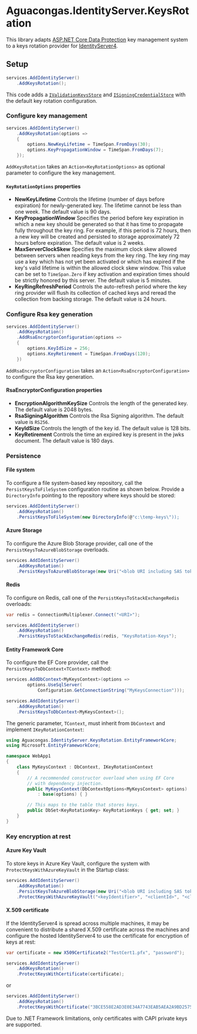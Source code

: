﻿# Aguacongas.IdentityServer.KeysRotation

This library adapts [ASP.NET Core Data Protection](https://github.com/dotnet/aspnetcore/tree/master/src/DataProtection) key management system to a keys rotation provider for [IdentityServer4](https://github.com/identityServer/IdentityServer4).

## Setup

```cs
services.AddIdentityServer()
	.AddKeysRotation();
```

This code adds a [`IValidationKeysStore`](https://github.com/IdentityServer/IdentityServer4/blob/main/src/IdentityServer4/src/Stores/IValidationKeysStore.cs) and [`ISigningCredentialStore`](https://github.com/IdentityServer/IdentityServer4/blob/main/src/IdentityServer4/src/Stores/ISigningCredentialStore.cs) with the default key rotation configuration.

### Configure key management

```cs
services.AddIdentityServer()
	.AddKeysRotation(options => 
	{
		options.NewKeyLifetime = TimeSpan.FromDays(30);
		options.KeyPropagationWindow = TimeSpan.FromDays(7);
	});
```

`AddKeysRotation` takes an `Action<KeyRotationOptions>` as optional parameter to configure the key management.  

#### `KeyRotationOptions` properties

* **NewKeyLifetime** Controls the lifetime (number of days before expiration) for newly-generated key. The lifetime cannot be less than one week. The default value is 90 days.  
* **KeyPropagationWindow** Specifies the period before key expiration in which a new key should be generated so that it has time to propagate fully throughout the key ring. For example, if this period is 72 hours, then a new key will be created and persisted to storage approximately 72 hours before expiration. The default value is 2 weeks.
* **MaxServerClockSkew** Specifies the maximum clock skew allowed between servers when reading keys from the key ring. The key ring may use a key which has not yet been activated or which has expired if the key's valid lifetime is within the allowed clock skew window. This value can be set to `TimeSpan.Zero` if key activation and expiration times should be strictly honored by this server. The default value is 5 minutes.
* **KeyRingRefreshPeriod** Controls the auto-refresh period where the key ring provider will flush its collection of cached keys and reread the collection from backing storage. The default value is 24 hours.

### Configure Rsa key generation

```cs
services.AddIdentityServer()
	.AddKeysRotation()
	.AddRsaEncryptorConfiguration(options => 
	{
		options.KeyIdSize = 256;
		options.KeyRetirement = TimeSpan.FromDays(120);
	})
```

`AddRsaEncryptorConfiguration` takes an `Action<RsaEncryptorConfiguration>` to configure the Rsa key generation.  

#### RsaEncryptorConfiguration properties

* **EncryptionAlgorithmKeySize** Controls the length of the generated key. The default value is 2048 bytes.
* **RsaSigningAlgorithm** Controls the Rsa Signing algorithm. The default value is `RS256`.
* **KeyIdSize** Controls the length of the key id. The default value is 128 bits.
* **KeyRetirement** Controls the time an expired key is present in the jwks document. The default value is 180 days.

### Persistence

#### File system

To configure a file system-based key repository, call the `PersistKeysToFileSystem` configuration routine as shown below. Provide a `DirectoryInfo` pointing to the repository where keys should be stored:

```cs
services.AddIdentityServer()
	.AddKeysRotation()
	.PersistKeysToFileSystem(new DirectoryInfo(@"c:\temp-keys\"));
```

#### Azure Storage

To configure the Azure Blob Storage provider, call one of the `PersistKeysToAzureBlobStorage` overloads.

```cs
services.AddIdentityServer()
	.AddKeysRotation()
	.PersistKeysToAzureBlobStorage(new Uri("<blob URI including SAS token>"));
```

#### Redis

To configure on Redis, call one of the `PersistKeysToStackExchangeRedis` overloads:

```cs
var redis = ConnectionMultiplexer.Connect("<URI>");

services.AddIdentityServer()
	.AddKeysRotation()
	.PersistKeysToStackExchangeRedis(redis, "KeysRotation-Keys");
```

#### Entity Framework Core

To configure the EF Core provider, call the `PersistKeysToDbContext<TContext>` method:

```cs
services.AddDbContext<MyKeysContext>(options =>
        options.UseSqlServer(
            Configuration.GetConnectionString("MyKeysConnection")));

services.AddIdentityServer()
	.AddKeysRotation()
	.PersistKeysToDbContext<MyKeysContext>();
```

The generic parameter, `TContext`, must inherit from `DbContext` and implement `IKeyRotationContext`:

```cs
using Aguacongas.IdentityServer.KeysRotation.EntityFrameworkCore;
using Microsoft.EntityFrameworkCore;

namespace WebApp1
{
    class MyKeysContext : DbContext, IKeyRotationContext
    {
        // A recommended constructor overload when using EF Core 
        // with dependency injection.
        public MyKeysContext(DbContextOptions<MyKeysContext> options) 
            : base(options) { }

        // This maps to the table that stores keys.
        public DbSet<KeyRotationKey> KeyRotationKeys { get; set; }
    }
}
```

### Key encryption at rest

#### Azure Key Vault

To store keys in Azure Key Vault, configure the system with `ProtectKeysWithAzureKeyVault` in the Startup class:

```cs
services.AddIdentityServer()
	.AddKeysRotation()
	.PersistKeysToAzureBlobStorage(new Uri("<blob URI including SAS token>"))
	.ProtectKeysWithAzureKeyVault("<keyIdentifier>", "<clientId>", "<clientSecret>");
```

#### X.509 certificate

If the IdentityServer4 is spread across multiple machines, it may be convenient to distribute a shared X.509 certificate across the machines and configure the hosted IdentityServer4 to use the certificate for encryption of keys at rest:

```cs
var certificate = new X509Certificate2("TestCert1.pfx", "password");

services.AddIdentityServer()
	.AddKeysRotation()
	.ProtectKeysWithCertificate(certificate);
```

or 

```cs
services.AddIdentityServer()
	.AddKeysRotation()
	.ProtectKeysWithCertificate("3BCE558E2AD3E0E34A7743EAB5AEA2A9BD2575A0");
```

Due to .NET Framework limitations, only certificates with CAPI private keys are supported.



